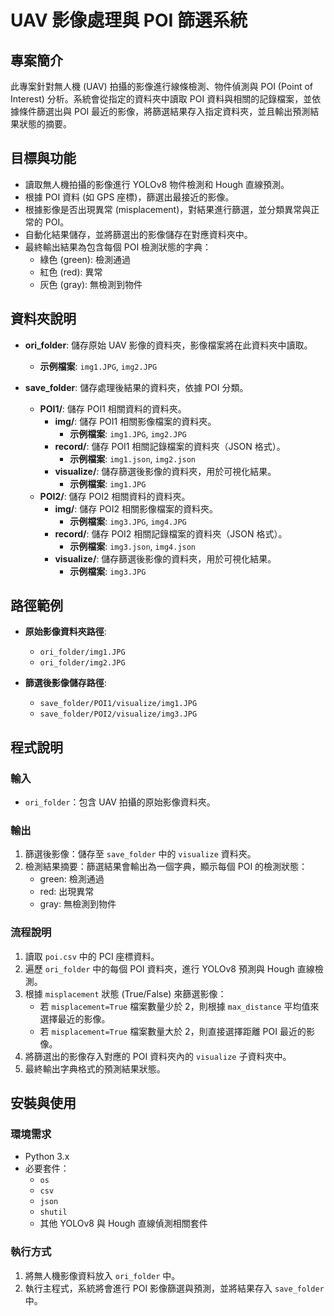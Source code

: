 # UAV 影像處理與 POI 篩選系統

## 專案簡介

此專案針對無人機 (UAV) 拍攝的影像進行線條檢測、物件偵測與 POI (Point of Interest) 分析。系統會從指定的資料夾中讀取 POI 資料與相關的記錄檔案，並依據條件篩選出與 POI 最近的影像，將篩選結果存入指定資料夾，並且輸出預測結果狀態的摘要。

## 目標與功能

- 讀取無人機拍攝的影像進行 YOLOv8 物件檢測和 Hough 直線預測。
- 根據 POI 資料 (如 GPS 座標)，篩選出最接近的影像。
- 根據影像是否出現異常 (misplacement)，對結果進行篩選，並分類異常與正常的 POI。
- 自動化結果儲存，並將篩選出的影像儲存在對應資料夾中。
- 最終輸出結果為包含每個 POI 檢測狀態的字典：
  - 綠色 (green): 檢測通過
  - 紅色 (red): 異常
  - 灰色 (gray): 無檢測到物件


## 資料夾說明

- **ori_folder**: 儲存原始 UAV 影像的資料夾，影像檔案將在此資料夾中讀取。
  - **示例檔案**: `img1.JPG`, `img2.JPG`

- **save_folder**: 儲存處理後結果的資料夾，依據 POI 分類。
  - **POI1/**: 儲存 POI1 相關資料的資料夾。
    - **img/**: 儲存 POI1 相關影像檔案的資料夾。
      - **示例檔案**: `img1.JPG`, `img2.JPG`
    - **record/**: 儲存 POI1 相關記錄檔案的資料夾（JSON 格式）。
      - **示例檔案**: `img1.json`, `img2.json`
    - **visualize/**: 儲存篩選後影像的資料夾，用於可視化結果。
      - **示例檔案**: `img1.JPG`
  - **POI2/**: 儲存 POI2 相關資料的資料夾。
    - **img/**: 儲存 POI2 相關影像檔案的資料夾。
      - **示例檔案**: `img3.JPG`, `img4.JPG`
    - **record/**: 儲存 POI2 相關記錄檔案的資料夾（JSON 格式）。
      - **示例檔案**: `img3.json`, `img4.json`
    - **visualize/**: 儲存篩選後影像的資料夾，用於可視化結果。
      - **示例檔案**: `img3.JPG`

## 路徑範例

- **原始影像資料夾路徑**:
  - `ori_folder/img1.JPG`
  - `ori_folder/img2.JPG`

- **篩選後影像儲存路徑**:
  - `save_folder/POI1/visualize/img1.JPG`
  - `save_folder/POI2/visualize/img3.JPG`

## 程式說明

### 輸入

- `ori_folder`：包含 UAV 拍攝的原始影像資料夾。

### 輸出

1. 篩選後影像：儲存至 `save_folder` 中的 `visualize` 資料夾。
2. 檢測結果摘要：篩選結果會輸出為一個字典，顯示每個 POI 的檢測狀態：
   - green: 檢測通過
   - red: 出現異常
   - gray: 無檢測到物件

### 流程說明

1. 讀取 `poi.csv` 中的 PCI 座標資料。
2. 遍歷 `ori_folder` 中的每個 POI 資料夾，進行 YOLOv8 預測與 Hough 直線檢測。
3. 根據 `misplacement` 狀態 (True/False) 來篩選影像：
   - 若 `misplacement=True` 檔案數量少於 2，則根據 `max_distance` 平均值來選擇最近的影像。
   - 若 `misplacement=True` 檔案數量大於 2，則直接選擇距離 POI 最近的影像。
4. 將篩選出的影像存入對應的 POI 資料夾內的 `visualize` 子資料夾中。
5. 最終輸出字典格式的預測結果狀態。

## 安裝與使用

### 環境需求

- Python 3.x
- 必要套件：
  - `os`
  - `csv`
  - `json`
  - `shutil`
  - 其他 YOLOv8 與 Hough 直線偵測相關套件

### 執行方式

1. 將無人機影像資料放入 `ori_folder` 中。
2. 執行主程式，系統將會進行 POI 影像篩選與預測，並將結果存入 `save_folder` 中。


